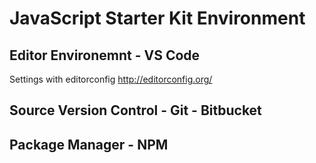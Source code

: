 # JavaScript Starter Kit Environment

## Editor Environemnt - VS Code

Settings with editorconfig http://editorconfig.org/ 

## Source Version Control - Git - Bitbucket

## Package Manager - NPM
